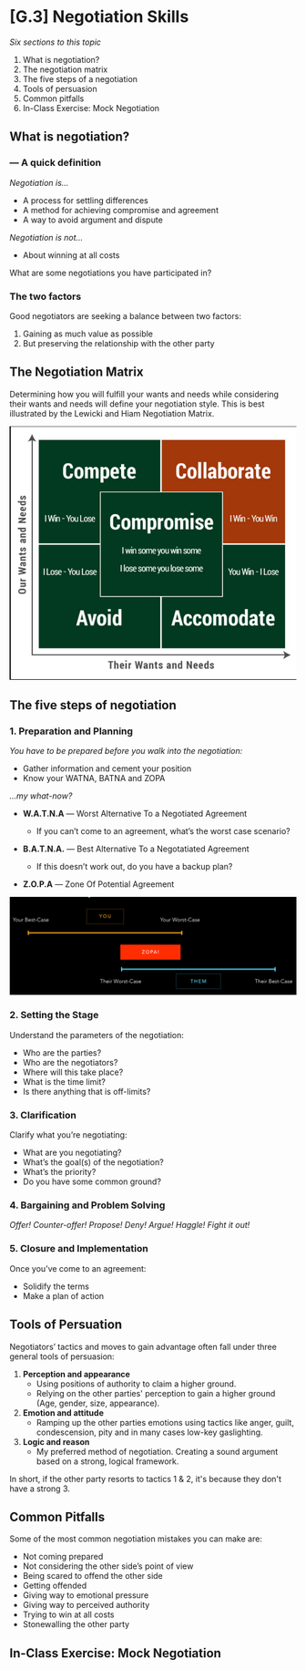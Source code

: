 # [G.3] Negotiation Skills

*Six sections to this topic*

1. What is negotiation?
2. The negotiation matrix
3. The five steps of a negotiation
4. Tools of persuasion
5. Common pitfalls
6. In-Class Exercise: Mock Negotiation

## What is negotiation?
### — A quick definition

*Negotiation is…*

* A process for settling differences
* A method for achieving compromise and agreement
* A way to avoid argument and dispute

*Negotiation is not…*

* About winning at all costs

What are some negotiations you have participated in?

### The two factors
Good negotiators are seeking a balance between two factors:

1. Gaining as much value as possible
2. But preserving the relationship with the other party

## The Negotiation Matrix

Determining how you will fulfill your wants and needs while considering their
wants and needs will define your negotiation style.
This is best illustrated by the Lewicki and Hiam Negotiation Matrix.

[![](https://github.com/Orthelious/PDCP_Spring2019/blob/master/images/g3_matrix.png)](https://www.negotiations.com/articles/negotiation-conflict-profiles/)

## The five steps of negotiation
### 1. Preparation and Planning

*You have to be prepared before you walk into the negotiation:*

* Gather information and cement your position
* Know your WATNA, BATNA and ZOPA

*...my what-now?*

* **W.A.T.N.A**
— Worst Alternative To a Negotiated Agreement
	* If you can’t come to an agreement, what’s the worst case scenario?

* **B.A.T.N.A.**
— Best Alternative To a Negotatiated Agreement
	* If this doesn’t work out, do you have a backup plan?

* **Z.O.P.A**
— Zone Of Potential Agreement

![](https://github.com/Orthelious/PDCP_Spring2019/blob/master/images/g3_zopa.png)

### 2. Setting the Stage
Understand the parameters of the negotiation:

* Who are the parties?
* Who are the negotiators?
* Where will this take place?
* What is the time limit?
* Is there anything that is off-limits?

### 3. Clarification
Clarify what you’re negotiating:

* What are you negotiating?
* What’s the goal(s) of the negotiation?
* What’s the priority?
* Do you have some common ground?

### 4. Bargaining and Problem Solving
*Offer! Counter-offer! Propose! Deny! Argue! Haggle! Fight it out!*

### 5. Closure and Implementation
Once you’ve come to an agreement:

* Solidify the terms
* Make a plan of action

## Tools of Persuation

Negotiators’ tactics and moves to gain advantage often fall under
three general tools of persuasion:

1. **Perception and appearance**
	* Using positions of authority to claim a higher ground.  
	* Relying on the other parties' perception to gain a higher ground (Age, gender, size, appearance).
2. **Emotion and attitude**
	* Ramping up the other parties emotions using tactics like anger, guilt, condescension, pity and in many cases low-key gaslighting.
3. **Logic and reason**
	* My preferred method of negotiation. Creating a sound argument based on a strong, logical framework. 

In short, if the other party resorts to tactics 1 & 2, it's because they don't have a strong 3. 

## Common Pitfalls
Some of the most common negotiation mistakes you can make are:

* Not coming prepared
* Not considering the other side’s point of view
* Being scared to offend the other side
* Getting offended
* Giving way to emotional pressure
* Giving way to perceived authority
* Trying to win at all costs
* Stonewalling the other party

## In-Class Exercise: Mock Negotiation


















